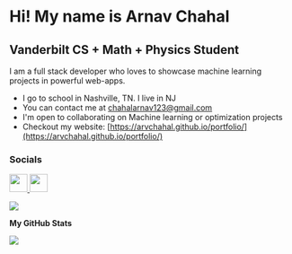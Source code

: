 Hi! My name is Arnav Chahal
====================================================================================================================================

Vanderbilt CS + Math + Physics Student
-------------------------------------

I am a full stack developer who loves to showcase machine learning projects in powerful web-apps.

* I go to school in Nashville, TN.  I live in NJ
* You can contact me at [chahalarnav123@gmail.com](mailto:chahalarnav123@gmail.com)
* I'm open to collaborating on Machine learning or optimization projects
* Checkout my website: [https://arvchahal.github.io/portfolio/](https://arvchahal.github.io/portfolio/)

### Socials

<p align="left"> <a href="https://www.github.com/arvchahal" target="_blank" rel="noreferrer"> <picture> <source media="(prefers-color-scheme: dark)" srcset="https://raw.githubusercontent.com/danielcranney/readme-generator/main/public/icons/socials/github-dark.svg" /> <source media="(prefers-color-scheme: light)" srcset="https://raw.githubusercontent.com/danielcranney/readme-generator/main/public/icons/socials/github.svg" /> <img src="https://raw.githubusercontent.com/danielcranney/readme-generator/main/public/icons/socials/github.svg" width="32" height="32" /> </picture> </a> <a href="https://www.linkedin.com/in/arvchahal" target="_blank" rel="noreferrer"> <picture> <source media="(prefers-color-scheme: dark)" srcset="https://raw.githubusercontent.com/danielcranney/readme-generator/main/public/icons/socials/linkedin-dark.svg" /> <source media="(prefers-color-scheme: light)" srcset="https://raw.githubusercontent.com/danielcranney/readme-generator/main/public/icons/socials/linkedin.svg" /> <img src="https://raw.githubusercontent.com/danielcranney/readme-generator/main/public/icons/socials/linkedin.svg" width="32" height="32" /> </picture> </a></p>

![](https://komarev.com/ghpvc/?username=your-github-arvchahal)

<b>My GitHub Stats</b>


<a href="http://www.github.com/arvchahal"><img src="https://github-readme-streak-stats.herokuapp.com/?user=arvchahal&stroke=ffffff&background=1c1917&ring=0891b2&fire=0891b2&currStreakNum=ffffff&currStreakLabel=0891b2&sideNums=ffffff&sideLabels=ffffff&dates=ffffff&hide_border=true" /></a>


